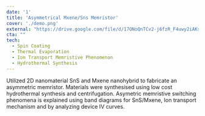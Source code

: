 ```yaml
---
date: '1'
title: 'Asymmetrical Mxene/Sns Memristor'
cover: './demo.png'
external: "https://drive.google.com/file/d/17ONoQnTCv2-j6fzR_F4uwy2iAKsZW1QZ/view?usp=sharing"
cta: ""
tech:
  - Spin Coating
  - Thermal Evaporation
  - Ion Transport Memristive Phenomenon
  - Hydrothermal Synthesis
---
```

Utilized 2D nanomaterial SnS and Mxene nanohybrid to fabricate an asymmetric memristor. Materials were synthesised using low cost hydrothermal synthesis and centrifugation. Asymetric memristive switching phenomena is explained using band diagrams for SnS/Mxene, Ion transport mechanism and by analyzing device IV curves.

